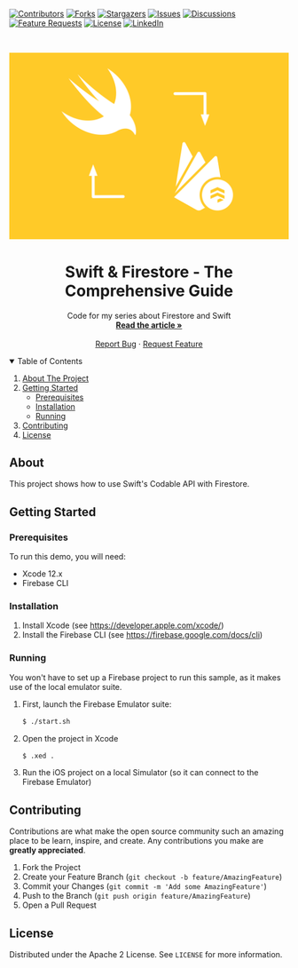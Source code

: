 <!-- PROJECT SHIELDS -->
[![Contributors][contributors-shield]][contributors-url]
[![Forks][forks-shield]][forks-url]
[![Stargazers][stars-shield]][stars-url]
[![Issues][issues-shield]][issues-url]
[![Discussions][discussions-shield]][discussions-url]
[![Feature Requests][featurerequest-shield]][featurerequest-url]
[![License][license-shield]][license-url]
[![LinkedIn][linkedin-shield]][linkedin-url]

<!-- PROJECT LOGO -->
<br />
<p align="center">
  <a href="https://github.com/peterfriese/Swift-Firestore-Guide">
    <img src="images/header.png" alt="Logo">
  </a>

  <h1 align="center">Swift & Firestore -  The Comprehensive Guide</h1>

  <p align="center">
    Code for my series about Firestore and Swift
    <br />
    <a href="https://peterfriese.dev/posts/firestore-codable-the-comprehensive-guide"><strong>Read the article »</strong></a>
    <br />
    <br />
    <a href="https://github.com/peterfriese/Swift-Firestore-Guide/issues">Report Bug</a>
    ·
    <a href="https://github.com/peterfriese/Swift-Firestore-Guide/issues">Request Feature</a>
  </p>
</p>


<!-- TABLE OF CONTENTS -->
<details open="open">
  <summary>Table of Contents</summary>
  <ol>
    <li>
      <a href="#about-the-project">About The Project</a>
    </li>
    <li>
      <a href="#getting-started">Getting Started</a>
      <ul>
        <li><a href="#prerequisites">Prerequisites</a></li>
        <li><a href="#installation">Installation</a></li>
        <li><a href="#running">Running</a></li>
      </ul>
    </li>
    <li><a href="#contributing">Contributing</a></li>
    <li><a href="#license">License</a></li>
  </ol>
</details>

<!-- ABOUT THE PROJECT -->
## About

This project shows how to use Swift's Codable API with Firestore.


<!-- GETTING STARTED -->
## Getting Started

### Prerequisites

To run this demo, you will need:
* Xcode 12.x
* Firebase CLI

### Installation

1. Install Xcode (see https://developer.apple.com/xcode/)
2. Install the Firebase CLI (see https://firebase.google.com/docs/cli)

### Running

You won't have to set up a Firebase project to run this sample, as it makes use of the local emulator suite.

1. First, launch the Firebase Emulator suite:
    ```bash
    $ ./start.sh
    ```
1. Open the project in Xcode
    ```bash
    $ .xed .
    ```
1. Run the iOS project on a local Simulator (so it can connect to the Firebase Emulator)


<!-- CONTRIBUTING -->
## Contributing

Contributions are what make the open source community such an amazing place to be learn, inspire, and create. Any contributions you make are **greatly appreciated**.

1. Fork the Project
2. Create your Feature Branch (`git checkout -b feature/AmazingFeature`)
3. Commit your Changes (`git commit -m 'Add some AmazingFeature'`)
4. Push to the Branch (`git push origin feature/AmazingFeature`)
5. Open a Pull Request



<!-- LICENSE -->
## License

Distributed under the Apache 2 License. See `LICENSE` for more information.

<!-- MARKDOWN LINKS & IMAGES -->
<!-- https://www.markdownguide.org/basic-syntax/#reference-style-links -->
[contributors-shield]: https://img.shields.io/github/contributors/peterfriese/Swift-Firestore-Guide.svg?style=flat-square
[contributors-url]: https://github.com/peterfriese/Swift-Firestore-Guide/graphs/contributors
[forks-shield]: https://img.shields.io/github/forks/peterfriese/Swift-Firestore-Guide.svg?style=flat-square
[forks-url]: https://github.com/peterfriese/Swift-Firestore-Guide/network/members
[stars-shield]: https://img.shields.io/github/stars/peterfriese/Swift-Firestore-Guide.svg?style=flat-square
[stars-url]: https://github.com/peterfriese/Swift-Firestore-Guide/stargazers
[issues-shield]: https://img.shields.io/github/issues/peterfriese/Swift-Firestore-Guide.svg?style=flat-square
[issues-url]: https://github.com/peterfriese/Swift-Firestore-Guide/issues
[license-shield]: https://img.shields.io/github/license/peterfriese/Swift-Firestore-Guide.svg?style=flat-square
[license-url]: https://github.com/peterfriese/Swift-Firestore-Guide/blob/master/LICENSE.txt

[linkedin-shield]: https://img.shields.io/badge/-LinkedIn-black.svg?style=flat-square&logo=linkedin&colorB=555
[linkedin-url]: https://www.linkedin.com/in/peterfriese
[product-screenshot]: images/screenshot.png

[swift-shield]: https://img.shields.io/badge/swift-5.3-FA7343?logo=swift&color=FA7343&style=flat-square
[swift-url]: https://swift.org

[xcode-shield]: https://img.shields.io/badge/xcode-12.5_beta-1575F9?logo=Xcode&style=flat-square
[xcode-url]: https://developer.apple.com/xcode/

[featurerequest-url]: https://github.com/peterfriese/Swift-Firestore-Guide/issues/new?assignees=&labels=type%3A+feature+request&template=feature_request.md
[featurerequest-shield]: https://img.shields.io/github/issues/peterfriese/Swift-Firestore-Guide/feature-request?logo=github&style=flat-square
[discussions-url]: https://github.com/peterfriese/Swift-Firestore-Guide/discussions
[discussions-shield]: https://img.shields.io/badge/discussions-brightgreen?logo=github&style=flat-square
